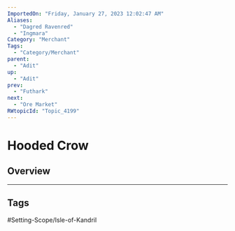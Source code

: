 ```yaml
---
ImportedOn: "Friday, January 27, 2023 12:02:47 AM"
Aliases:
  - "Dagred Ravenred"
  - "Ingmara"
Category: "Merchant"
Tags:
  - "Category/Merchant"
parent:
  - "Adit"
up:
  - "Adit"
prev:
  - "Futhark"
next:
  - "Ore Market"
RWtopicId: "Topic_4199"
---
```

# Hooded Crow
## Overview

---
## Tags
#Setting-Scope/Isle-of-Kandril

